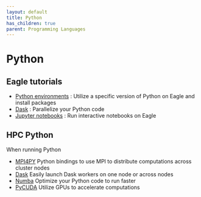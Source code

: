 ```yaml
---
layout: default
title: Python
has_children: true
parent: Programming Languages
---
```


# Python

## Eagle tutorials
* [Python environments](anaconda/) : Utilize a specific version of Python on Eagle and install packages
* [Dask](dask/) : Parallelize your Python code 
* [Jupyter notebooks](jupyter/) : Run interactive notebooks on Eagle

## HPC Python
When running Python 
* [MPI4PY](https://mpi4py.readthedocs.io/en/stable/) Python bindings to use MPI to distribute computations across cluster nodes
* [Dask](https://docs.dask.org/en/latest/) Easily launch Dask workers on one node or across nodes
* [Numba](https://numba.pydata.org/numba-doc/latest/index.html) Optimize your Python code to run faster
* [PyCUDA](https://documen.tician.de/pycuda/) Utilize GPUs to accelerate computations
